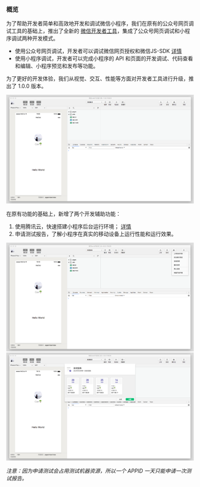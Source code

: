 ### 概览

为了帮助开发者简单和高效地开发和调试微信小程序，我们在原有的公众号网页调试工具的基础上，推出了全新的 [微信开发者工具](./download.md)，集成了公众号网页调试和小程序调试两种开发模式。

- 使用公众号网页调试，开发者可以调试微信网页授权和微信JS-SDK [详情](https://mp.weixin.qq.com/wiki?t=resource/res_main&id=mp1421141115)
- 使用小程序调试，开发者可以完成小程序的 API 和页面的开发调试、代码查看和编辑、小程序预览和发布等功能。

为了更好的开发体验，我们从视觉、交互、性能等方面对开发者工具进行升级，推出了 1.0.0 版本。

![devtools](../image/devtools2/main.png)

在原有功能的基础上，新增了两个开发辅助功能：

1. 使用腾讯云，快速搭建小程序后台运行环境； [详情](../qcloud/qcloud.md)
1. 申请测试报告，了解小程序在真实的移动设备上运行性能和运行效果。

![qcloud](../image/devtools2/qcloud.png)
![test](../image/devtools2/test.png)

*注意：因为申请测试会占用测试机器资源，所以一个 APPID 一天只能申请一次测试报告。*

